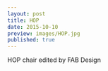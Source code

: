 ```yaml
---
layout: post
title: HOP
date: 2015-10-10
preview: images/HOP.jpg
published: true
---
```

HOP chair edited by FAB Design
